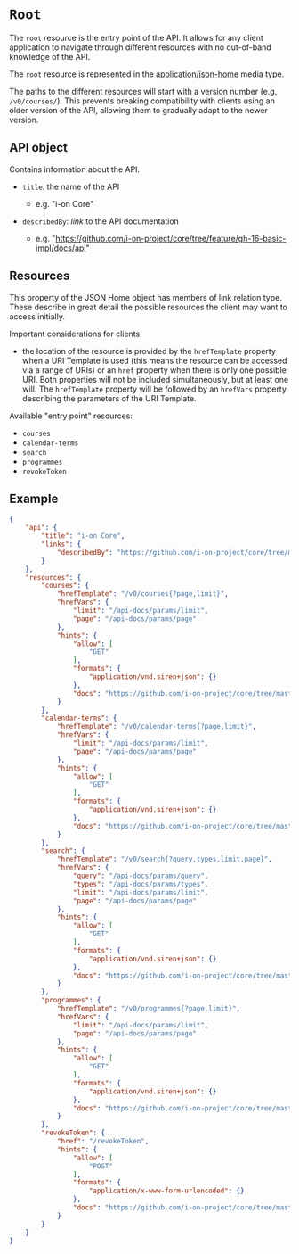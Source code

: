 # `Root`
The `root` resource is the entry point of the API. It allows for any client application to navigate through different resources with no out-of-band knowledge of the API.

The `root` resource is represented in the [application/json-home](https://mnot.github.io/I-D/json-home/) media type.

The paths to the different resources will start with a version number (e.g. `/v0/courses/`). This prevents breaking compatibility with clients using an older version of the API, allowing them to gradually adapt to the newer version.

## API object
Contains information about the API.

* `title`: the name of the API
    - e.g. "i-on Core"

* `describedBy`: *link* to the API documentation
    - e.g. "https://github.com/i-on-project/core/tree/feature/gh-16-basic-impl/docs/api"

## Resources
This property of the JSON Home object has members of link relation type.
These describe in great detail the possible resources the client may want to access initially.

Important considerations for clients:
* the location of the resource is provided by the `hrefTemplate` property when a URI Template is used (this means the resource can be accessed via a range of URIs) or an `href` property when there is only one possible URI. Both properties will not be included simultaneously, but at least one will. The `hrefTemplate` property will be followed by an `hrefVars` property describing the parameters of the URI Template.

Available "entry point" resources:
* `courses`
* `calendar-terms`
* `search`
* `programmes`
* `revokeToken`

## Example
```json
{
    "api": {
        "title": "i-on Core",
        "links": {
            "describedBy": "https://github.com/i-on-project/core/tree/master/docs/api"
        }
    },
    "resources": {
        "courses": {
            "hrefTemplate": "/v0/courses{?page,limit}",
            "hrefVars": {
                "limit": "/api-docs/params/limit",
                "page": "/api-docs/params/page"
            },
            "hints": {
                "allow": [
                    "GET"
                ],
                "formats": {
                    "application/vnd.siren+json": {}
                },
                "docs": "https://github.com/i-on-project/core/tree/master/docs/api/courses.md"
            }
        },
        "calendar-terms": {
            "hrefTemplate": "/v0/calendar-terms{?page,limit}",
            "hrefVars": {
                "limit": "/api-docs/params/limit",
                "page": "/api-docs/params/page"
            },
            "hints": {
                "allow": [
                    "GET"
                ],
                "formats": {
                    "application/vnd.siren+json": {}
                },
                "docs": "https://github.com/i-on-project/core/tree/master/docs/api/calendar-terms.md"
            }
        },
        "search": {
            "hrefTemplate": "/v0/search{?query,types,limit,page}",
            "hrefVars": {
                "query": "/api-docs/params/query",
                "types": "/api-docs/params/types",
                "limit": "/api-docs/params/limit",
                "page": "/api-docs/params/page"
            },
            "hints": {
                "allow": [
                    "GET"
                ],
                "formats": {
                    "application/vnd.siren+json": {}
                },
                "docs": "https://github.com/i-on-project/core/tree/master/docs/api/search.md"
            }
        },
        "programmes": {
            "hrefTemplate": "/v0/programmes{?page,limit}",
            "hrefVars": {
                "limit": "/api-docs/params/limit",
                "page": "/api-docs/params/page"
            },
            "hints": {
                "allow": [
                    "GET"
                ],
                "formats": {
                    "application/vnd.siren+json": {}
                },
                "docs": "https://github.com/i-on-project/core/tree/master/docs/api/programme.md"
            }
        },
        "revokeToken": {
            "href": "/revokeToken",
            "hints": {
                "allow": [
                    "POST"
                ],
                "formats": {
                    "application/x-www-form-urlencoded": {}
                },
                "docs": "https://github.com/i-on-project/core/tree/master/docs/access_control/Http_Exchanges.md"
            }
        }
    }
}
```
